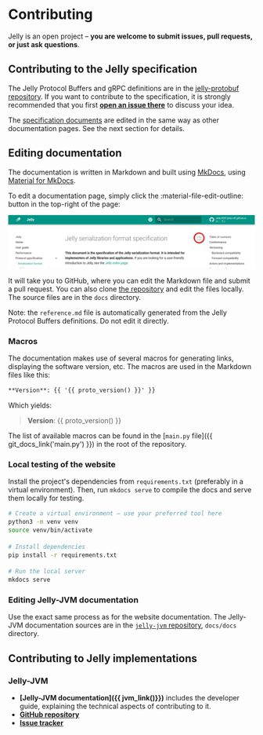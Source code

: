 # Contributing

Jelly is an open project – **you are welcome to submit issues, pull requests, or just ask questions**.

## Contributing to the Jelly specification

The Jelly Protocol Buffers and gRPC definitions are in the [jelly-protobuf repository](https://github.com/Jelly-RDF/jelly-protobuf). If you want to contribute to the specification, it is strongly recommended that you first **[open an issue there](https://github.com/Jelly-RDF/jelly-protobuf/issues/new/choose)** to discuss your idea.

The [specification documents](specification/index.md) are edited in the same way as other documentation pages. See the next section for details.

## Editing documentation

The documentation is written in Markdown and built using [MkDocs](https://www.mkdocs.org/), using [Material for MkDocs](https://squidfunk.github.io/mkdocs-material/).

To edit a documentation page, simply click the :material-file-edit-outline: button in the top-right of the page:

![Edit this page](assets/edit_button.png)

It will take you to GitHub, where you can edit the Markdown file and submit a pull request. You can also clone [the repository](https://github.com/Jelly-RDF/jelly-rdf.github.io) and edit the files locally. The source files are in the `docs` directory.

Note: the `reference.md` file is automatically generated from the Jelly Protocol Buffers definitions. Do not edit it directly.

### Macros

The documentation makes use of several macros for generating links, displaying the software version, etc. The macros are used in the Markdown files like this:

```markdown
**Version**: {{ '{{ proto_version() }}' }}
```

Which yields: 

> **Version**: {{ proto_version() }}

The list of available macros can be found in the [`main.py` file]({{ git_docs_link('main.py') }}) in the root of the repository.

### Local testing of the website

Install the project's dependencies from `requirements.txt` (preferably in a virtual environment). Then, run `mkdocs serve` to compile the docs and serve them locally for testing.

```bash
# Create a virtual environment – use your preferred tool here
python3 -m venv venv
source venv/bin/activate

# Install dependencies
pip install -r requirements.txt

# Run the local server
mkdocs serve
```

### Editing Jelly-JVM documentation

Use the exact same process as for the website documentation. The Jelly-JVM documentation sources are in the [`jelly-jvm` repository](https://github.com/Jelly-RDF/jelly-jvm), `docs/docs` directory.

## Contributing to Jelly implementations

### Jelly-JVM

- **[Jelly-JVM documentation]({{ jvm_link()}})** includes the developer guide, explaining the technical aspects of contributing to it.
- **[GitHub repository](https://github.com/Jelly-RDF/jelly-jvm)**
- **[Issue tracker](https://github.com/Jelly-RDF/jelly-jvm/issues)**
